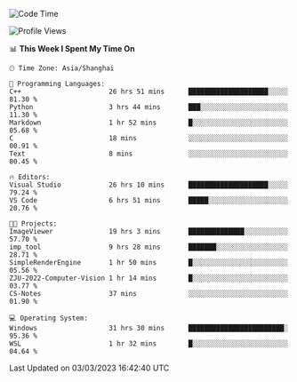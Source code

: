 <!--START_SECTION:waka-->
![Code Time](http://img.shields.io/badge/Code%20Time-727%20hrs%2030%20mins-blue)

![Profile Views](http://img.shields.io/badge/Profile%20Views-4-blue)

📊 **This Week I Spent My Time On** 

```text
🕑︎ Time Zone: Asia/Shanghai

💬 Programming Languages: 
C++                      26 hrs 51 mins      ████████████████████░░░░░   81.30 % 
Python                   3 hrs 44 mins       ███░░░░░░░░░░░░░░░░░░░░░░   11.30 % 
Markdown                 1 hr 52 mins        █░░░░░░░░░░░░░░░░░░░░░░░░   05.68 % 
C                        18 mins             ░░░░░░░░░░░░░░░░░░░░░░░░░   00.91 % 
Text                     8 mins              ░░░░░░░░░░░░░░░░░░░░░░░░░   00.45 % 

🔥 Editors: 
Visual Studio            26 hrs 10 mins      ████████████████████░░░░░   79.24 % 
VS Code                  6 hrs 51 mins       █████░░░░░░░░░░░░░░░░░░░░   20.76 % 

🐱‍💻 Projects: 
ImageViewer              19 hrs 3 mins       ██████████████░░░░░░░░░░░   57.70 % 
imp_tool                 9 hrs 28 mins       ███████░░░░░░░░░░░░░░░░░░   28.71 % 
SimpleRenderEngine       1 hr 50 mins        █░░░░░░░░░░░░░░░░░░░░░░░░   05.56 % 
ZJU-2022-Computer-Vision 1 hr 14 mins        █░░░░░░░░░░░░░░░░░░░░░░░░   03.77 % 
CS-Notes                 37 mins             ░░░░░░░░░░░░░░░░░░░░░░░░░   01.90 % 

💻 Operating System: 
Windows                  31 hrs 30 mins      ████████████████████████░   95.36 % 
WSL                      1 hr 32 mins        █░░░░░░░░░░░░░░░░░░░░░░░░   04.64 % 
```


 Last Updated on 03/03/2023 16:42:40 UTC
<!--END_SECTION:waka-->